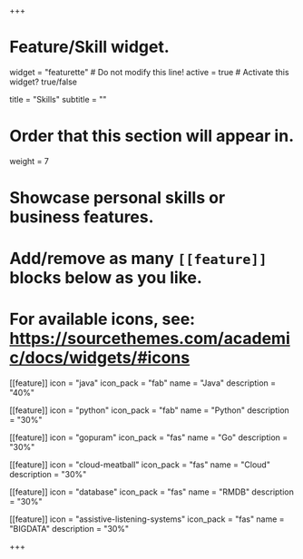 +++
# Feature/Skill widget.
widget = "featurette"  # Do not modify this line!
active = true  # Activate this widget? true/false

title = "Skills"
subtitle = ""

# Order that this section will appear in.
weight = 7

# Showcase personal skills or business features.
# 
# Add/remove as many `[[feature]]` blocks below as you like.
# 
# For available icons, see: https://sourcethemes.com/academic/docs/widgets/#icons

[[feature]]
  icon = "java"
  icon_pack = "fab"
  name = "Java"
  description = "40%"
  
[[feature]]
  icon = "python"
  icon_pack = "fab"
  name = "Python"
  description = "30%"  
  
[[feature]]
  icon = "gopuram"
  icon_pack = "fas"
  name = "Go"
  description = "30%"

[[feature]]
  icon = "cloud-meatball"
  icon_pack = "fas"
  name = "Cloud"
  description = "30%"

[[feature]]
  icon = "database"
  icon_pack = "fas"
  name = "RMDB"
  description = "30%"

[[feature]]
  icon = "assistive-listening-systems"
  icon_pack = "fas"
  name = "BIGDATA"
  description = "30%"

+++
